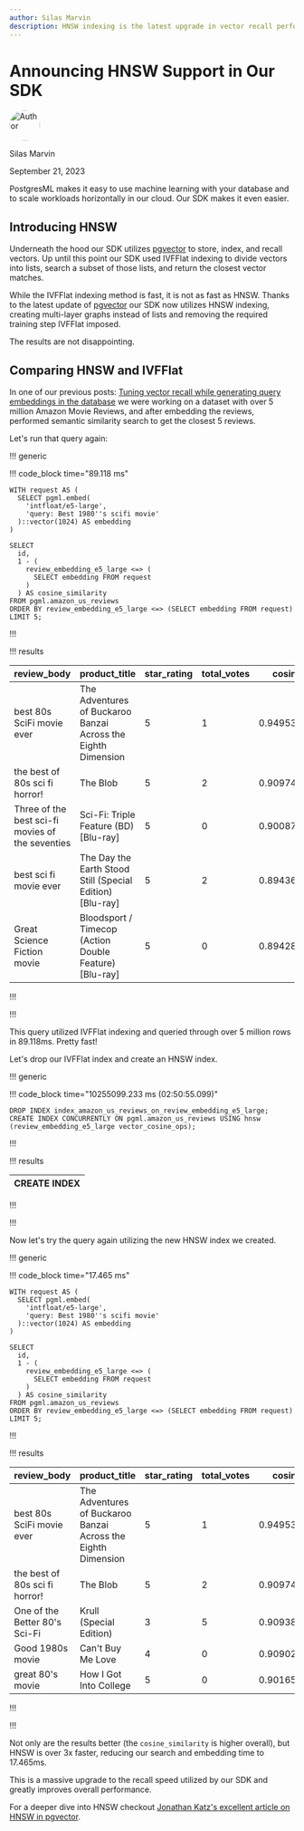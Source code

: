 ```yaml
---
author: Silas Marvin
description: HNSW indexing is the latest upgrade in vector recall performance. In this post we announce our updated SDK that utilizes HNSW indexing to give world class performance in vector search.
---
```


# Announcing HNSW Support in Our SDK

<div class="d-flex align-items-center mb-4">
  <img width="54px" height="54px" src="/dashboard/static/images/team/silas.jpg" style="border-radius: 50%;" alt="Author" />
  <div class="ps-3 d-flex justify-content-center flex-column">
    <p class="m-0">Silas Marvin</p>
    <p class="m-0">September 21, 2023</p>
  </div>
</div>

PostgresML makes it easy to use machine learning with your database and to scale workloads horizontally in our cloud. Our SDK makes it even easier.

## Introducing HNSW

Underneath the hood our SDK utilizes [pgvector](https://github.com/pgvector/pgvector) to store, index, and recall vectors. Up until this point our SDK used IVFFlat indexing to divide vectors into lists, search a subset of those lists, and return the closest vector matches.

While the IVFFlat indexing method is fast, it is not as fast as HNSW. Thanks to the latest update of [pgvector](https://github.com/pgvector/pgvector) our SDK now utilizes HNSW indexing, creating multi-layer graphs instead of lists and removing the required training step IVFFlat imposed.

The results are not disappointing.

## Comparing HNSW and IVFFlat

In one of our previous posts: [Tuning vector recall while generating query embeddings in the database](/blog/tuning-vector-recall-while-generating-query-embeddings-in-the-database) we were working on a dataset with over 5 million Amazon Movie Reviews, and after embedding the reviews, performed semantic similarity search to get the closest 5 reviews.

Let's run that query again:

!!! generic

!!! code_block time="89.118 ms"

```postgresql
WITH request AS (
  SELECT pgml.embed(
    'intfloat/e5-large',
    'query: Best 1980''s scifi movie'
  )::vector(1024) AS embedding
)

SELECT
  id,
  1 - (
    review_embedding_e5_large <=> (
      SELECT embedding FROM request
    )
  ) AS cosine_similarity
FROM pgml.amazon_us_reviews
ORDER BY review_embedding_e5_large <=> (SELECT embedding FROM request)
LIMIT 5;
```

!!!

!!! results

| review_body                                       | product_title                                                 | star_rating   | total_votes | cosine_similarity  
| ------------------------------------------------- | ------------------------------------------------------------- | ------------- | ----------- | ------------------ |
| best 80s SciFi movie ever                         | The Adventures of Buckaroo Banzai Across the Eighth Dimension | 5             | 1           | 0.9495371273162286 |
| the best of 80s sci fi  horror!                   | The Blob                                                      | 5             | 2           | 0.9097434758143605 |
| Three of the best sci-fi  movies of the seventies | Sci-Fi: Triple Feature (BD) [Blu-ray]                         | 5             | 0           | 0.9008723412875651 |
| best sci fi movie ever                            | The Day the Earth Stood Still (Special Edition) [Blu-ray]     | 5             | 2           | 0.8943620968858654 |
| Great Science Fiction movie                       | Bloodsport / Timecop (Action Double Feature) [Blu-ray]        | 5             | 0           | 0.894282454374093  |

!!!

!!!

This query utilized IVFFlat indexing and queried through over 5 million rows in 89.118ms. Pretty fast!

Let's drop our IVFFlat index and create an HNSW index.

!!! generic

!!! code_block time="10255099.233 ms (02:50:55.099)"

```postgresql
DROP INDEX index_amazon_us_reviews_on_review_embedding_e5_large;
CREATE INDEX CONCURRENTLY ON pgml.amazon_us_reviews USING hnsw (review_embedding_e5_large vector_cosine_ops);
```

!!!

!!! results

|CREATE INDEX|
|------------|

!!!

!!!

Now let's try the query again utilizing the new HNSW index we created.

!!! generic

!!! code_block time="17.465 ms"

```postgresql
WITH request AS (
  SELECT pgml.embed(
    'intfloat/e5-large',
    'query: Best 1980''s scifi movie'
  )::vector(1024) AS embedding
)

SELECT
  id,
  1 - (
    review_embedding_e5_large <=> (
      SELECT embedding FROM request
    )
  ) AS cosine_similarity
FROM pgml.amazon_us_reviews
ORDER BY review_embedding_e5_large <=> (SELECT embedding FROM request)
LIMIT 5;
```

!!!

!!! results

| review_body                       | product_title                                                 | star_rating   | total_votes | cosine_similarity  
| --------------------------------- | ------------------------------------------------------------- | ------------- | ----------- | ------------------ |
| best 80s SciFi movie ever         | The Adventures of Buckaroo Banzai Across the Eighth Dimension | 5             | 1           | 0.9495371273162286 |
| the best of 80s sci fi  horror!   | The Blob                                                      | 5             | 2           | 0.9097434758143605 |
| One of the Better 80's Sci-Fi     | Krull (Special Edition)                                       | 3             | 5           | 0.9093884940741694 |
| Good 1980s movie                  | Can't Buy Me Love                                             | 4             | 0           | 0.9090294438721961 |
| great 80's movie                  | How I Got Into College                                        | 5             | 0           | 0.9016508795301296 |

!!!

!!!

Not only are the results better (the `cosine_similarity` is higher overall), but HNSW is over 3x faster, reducing our search and embedding time to 17.465ms.

This is a massive upgrade to the recall speed utilized by our SDK and greatly improves overall performance.

For a deeper dive into HNSW checkout [Jonathan Katz's excellent article on HNSW in pgvector](https://jkatz05.com/post/postgres/pgvector-hnsw-performance/).
